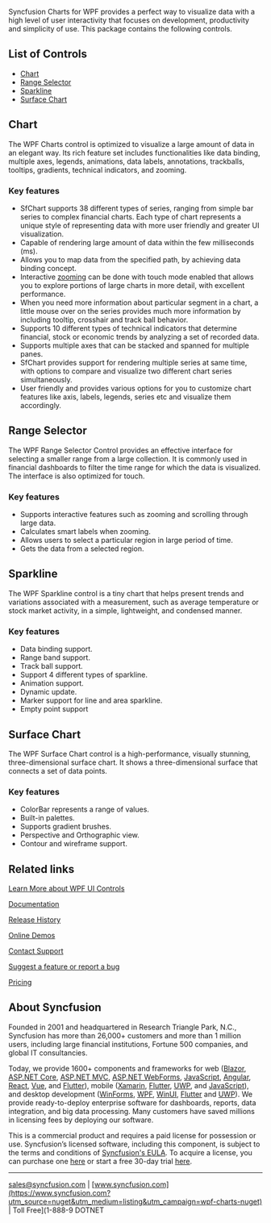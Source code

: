 Syncfusion Charts for WPF provides a perfect way to visualize data with a high level of user interactivity that focuses on development, productivity and simplicity of use. This package contains the following controls.

## List of Controls

* [Chart](https://www.syncfusion.com/wpf-controls/chart?utm_source=nuget&utm_medium=listing&utm_campaign=wpf-charts-nuget)
* [Range Selector](https://www.syncfusion.com/wpf-controls/range-selector?utm_source=nuget&utm_medium=listing&utm_campaign=wpf-charts-nuget)
* [Sparkline](https://www.syncfusion.com/wpf-controls/sparkline?utm_source=nuget&utm_medium=listing&utm_campaign=wpf-charts-nuget)
* [Surface Chart](https://www.syncfusion.com/wpf-controls/surface-chart?utm_source=nuget&utm_medium=listing&utm_campaign=wpf-charts-nuget)

## Chart

The WPF Charts control is optimized to visualize a large amount of data in an elegant way. Its rich feature set includes functionalities like data binding, multiple axes, legends, animations, data labels, annotations, trackballs, tooltips, gradients, technical indicators, and zooming.

### Key features

* SfChart supports 38 different types of series, ranging from simple bar series to complex financial charts. Each type of chart represents a unique style of representing data with more user friendly and greater UI visualization.
* Capable of rendering large amount of data within the few milliseconds (ms).
* Allows you to map data from the specified path, by achieving data binding concept.
* Interactive [zooming](https://help.syncfusion.com/wpf/sfchart/interactive-features?utm_source=nuget&utm_medium=listing&utm_campaign=wpf-charts-nuget#zooming-and-panning) can be done with touch mode enabled that allows you to explore portions of large charts in more detail, with excellent performance.
* When you need more information about particular segment in a chart, a little mouse over on the series provides much more information by including tooltip, crosshair and track ball behavior.
* Supports 10 different types of technical indicators that determine financial, stock or economic trends by analyzing a set of recorded data.
* Supports multiple axes that can be stacked and spanned for multiple panes.
* SfChart provides support for rendering multiple series at same time, with options to compare and visualize two different chart series simultaneously.
* User friendly and provides various options for you to customize chart features like axis, labels, legends, series etc and visualize them accordingly.

## Range Selector

The WPF Range Selector Control provides an effective interface for selecting a smaller range from a large collection. It is commonly used in financial dashboards to filter the time range for which the data is visualized. The interface is also optimized for touch.

### Key features

* Supports interactive features such as zooming and scrolling through large data.
* Calculates smart labels when zooming.
* Allows users to select a particular region in large period of time.
* Gets the data from a selected region.

## Sparkline

The WPF Sparkline control is a tiny chart that helps present trends and variations associated with a measurement, such as average temperature or stock market activity, in a simple, lightweight, and condensed manner.

### Key features

* Data binding support.
* Range band support.
* Track ball support.
* Support 4 different types of sparkline.
* Animation support.
* Dynamic update.
* Marker support for line and area sparkline.
* Empty point support

## Surface Chart

The WPF Surface Chart control is a high-performance, visually stunning, three-dimensional surface chart. It shows a three-dimensional surface that connects a set of data points.

### Key features

* ColorBar represents a range of values.
* Built-in palettes.
* Supports gradient brushes.
* Perspective and Orthographic view.
* Contour and wireframe support.

## Related links
[Learn More about WPF UI Controls](https://www.syncfusion.com/wpf-controls?utm_source=nuget&utm_medium=listing&utm_campaign=wpf-charts-nuget)

[Documentation](https://help.syncfusion.com/wpf/overview?utm_source=nuget&utm_medium=listing&utm_campaign=wpf-charts-nuget)

[Release History](https://help.syncfusion.com/wpf/release-notes/v19.4.0.55?utm_source=nuget&utm_medium=listing&utm_campaign=wpf-charts-nuget)

[Online Demos](https://github.com/syncfusion/wpf-demos?utm_source=nuget&utm_medium=listing&utm_campaign=wpf-charts-nuget)

[Contact Support](https://www.syncfusion.com/support/directtrac/incidents/newincident/?utm_source=nuget&utm_medium=listing&utm_campaign=wpf-charts-nuget)

[Suggest a feature or report a bug](https://www.syncfusion.com/feedback/wpf?utm_source=nuget&utm_medium=listing&utm_campaign=wpf-charts-nuget)

[Pricing](https://www.syncfusion.com/sales/products/wpf?utm_source=nuget&utm_medium=listing&utm_campaign=wpf-charts-nuget)

## About Syncfusion
Founded in 2001 and headquartered in Research Triangle Park, N.C., Syncfusion has more than 26,000+ customers and more than 1 million users, including large financial institutions, Fortune 500 companies, and global IT consultancies.

Today, we provide 1600+ components and frameworks for web ([Blazor](https://www.syncfusion.com/blazor-components?utm_source=nuget&utm_medium=listing&utm_campaign=wpf-charts-nuget), [ASP.NET Core](https://www.syncfusion.com/aspnet-core-ui-controls?utm_source=nuget&utm_medium=listing&utm_campaign=wpf-charts-nuget), [ASP.NET MVC](https://www.syncfusion.com/aspnet-mvc-ui-controls?utm_source=nuget&utm_medium=listing&utm_campaign=wpf-charts-nuget), [ASP.NET WebForms](https://www.syncfusion.com/jquery/aspnet-webforms-ui-controls?utm_source=nuget&utm_medium=listing&utm_campaign=wpf-charts-nuget), [JavaScript](https://www.syncfusion.com/javascript-ui-controls?utm_source=nuget&utm_medium=listing&utm_campaign=wpf-charts-nuget), [Angular](https://www.syncfusion.com/angular-ui-components?utm_source=nuget&utm_medium=listing&utm_campaign=wpf-charts-nuget), [React](https://www.syncfusion.com/react-ui-components?utm_source=nuget&utm_medium=listing&utm_campaign=wpf-charts-nuget), [Vue](https://www.syncfusion.com/vue-ui-components?utm_source=nuget&utm_medium=listing&utm_campaign=wpf-charts-nuget), and [Flutter](https://www.syncfusion.com/flutter-widgets?utm_source=nuget&utm_medium=listing&utm_campaign=wpf-charts-nuget)), mobile ([Xamarin](https://www.syncfusion.com/xamarin-ui-controls?utm_source=nuget&utm_medium=listing&utm_campaign=wpf-charts-nuget), [Flutter](https://www.syncfusion.com/flutter-widgets?utm_source=nuget&utm_medium=listing&utm_campaign=wpf-charts-nuget), [UWP](https://www.syncfusion.com/uwp-ui-controls?utm_source=nuget&utm_medium=listing&utm_campaign=wpf-charts-nuget), and [JavaScript](https://www.syncfusion.com/javascript-ui-controls?utm_source=nuget&utm_medium=listing&utm_campaign=wpf-charts-nuget)), and desktop development ([WinForms](https://www.syncfusion.com/winforms-ui-controls?utm_source=nuget&utm_medium=listing&utm_campaign=wpf-charts-nuget), [WPF](https://www.syncfusion.com/wpf-ui-controls?utm_source=nuget&utm_medium=listing&utm_campaign=wpf-charts-nuget), [WinUI](https://www.syncfusion.com/winui-controls?utm_source=nuget&utm_medium=listing&utm_campaign=wpf-charts-nuget), [Flutter](https://www.syncfusion.com/flutter-widgets?utm_source=nuget&utm_medium=listing&utm_campaign=wpf-charts-nuget) and [UWP](https://www.syncfusion.com/uwp-ui-controls?utm_source=nuget&utm_medium=listing&utm_campaign=wpf-charts-nuget)). We provide ready-to-deploy enterprise software for dashboards, reports, data integration, and big data processing. Many customers have saved millions in licensing fees by deploying our software.


This is a commercial product and requires a paid license for possession or use. Syncfusion’s licensed software, including this component, is subject to the terms and conditions of [Syncfusion's EULA](https://www.syncfusion.com/eula/es/?utm_source=nuget&utm_medium=listing&utm_campaign=wpf-charts-nuget). To acquire a license, you can purchase one [here]( https://www.syncfusion.com/sales/products?utm_source=nuget&utm_medium=listing&utm_campaign=wpf-charts-nuget) or start a free 30-day trial [here](https://www.syncfusion.com/account/manage-trials/start-trials?utm_source=nuget&utm_medium=listing&utm_campaign=wpf-charts-nuget).

___

[sales@syncfusion.com](mailto:sales@syncfusion.com?Subject=Syncfusion%20Charts%20WPF-%20NuGet) | [www.syncfusion.com](https://www.syncfusion.com?utm_source=nuget&utm_medium=listing&utm_campaign=wpf-charts-nuget) | Toll Free](1-888-9 DOTNET


